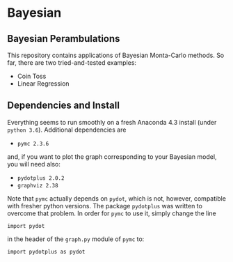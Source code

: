 # Bayesian
## Bayesian Perambulations

This repository contains applications of Bayesian Monta-Carlo methods. So far,
there are two tried-and-tested examples:

+ Coin Toss
+ Linear Regression

## Dependencies and Install
Everything seems to run smoothly on a fresh Anaconda 4.3 install (under
`python 3.6`). Additional dependencies are

 + `pymc 2.3.6`

and, if you want to plot the graph corresponding to your Bayesian model,
you will need also:

 + `pydotplus 2.0.2`
 + `graphviz 2.38`

Note that `pymc` actually depends on `pydot`, which is not,
however, compatible with fresher python versions. The package `pydotplus` was
written to overcome that problem. In order for `pymc` to use it, simply change
the line

`import pydot`

in the header of the `graph.py` module of `pymc` to:

`import pydotplus as pydot`
